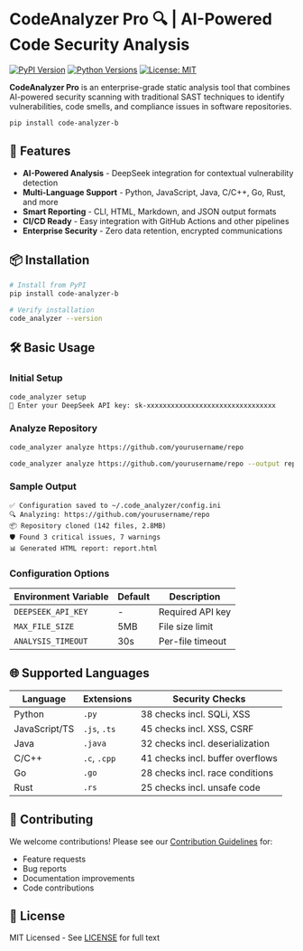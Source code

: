 # CodeAnalyzer Pro 🔍 | AI-Powered Code Security Analysis

[![PyPI Version](https://img.shields.io/pypi/v/code-analyzer-b.svg)](https://pypi.org/project/code-analyzer-b/)
[![Python Versions](https://img.shields.io/pypi/pyversions/code-analyzer-b.svg)](https://pypi.org/project/code-analyzer-b/)
[![License: MIT](https://img.shields.io/badge/License-MIT-blue.svg)](https://opensource.org/licenses/MIT)

**CodeAnalyzer Pro** is an enterprise-grade static analysis tool that combines AI-powered security scanning with traditional SAST techniques to identify vulnerabilities, code smells, and compliance issues in software repositories.

```bash
pip install code-analyzer-b
```

## 🚀 Features

- **AI-Powered Analysis** - DeepSeek integration for contextual vulnerability detection
- **Multi-Language Support** - Python, JavaScript, Java, C/C++, Go, Rust, and more
- **Smart Reporting** - CLI, HTML, Markdown, and JSON output formats
- **CI/CD Ready** - Easy integration with GitHub Actions and other pipelines
- **Enterprise Security** - Zero data retention, encrypted communications

## 📦 Installation

```bash
# Install from PyPI
pip install code-analyzer-b

# Verify installation
code_analyzer --version
```

## 🛠 Basic Usage

### Initial Setup
```bash
code_analyzer setup
🔑 Enter your DeepSeek API key: sk-xxxxxxxxxxxxxxxxxxxxxxxxxxxxxxxx
```

### Analyze Repository
```bash
code_analyzer analyze https://github.com/yourusername/repo

code_analyzer analyze https://github.com/yourusername/repo --output report.html
```

### Sample Output
```text
✅ Configuration saved to ~/.code_analyzer/config.ini
🔍 Analyzing: https://github.com/yourusername/repo
📦 Repository cloned (142 files, 2.8MB)
🛡️ Found 3 critical issues, 7 warnings
📊 Generated HTML report: report.html
```

### Configuration Options
| Environment Variable     | Default | Description                |
|--------------------------|---------|----------------------------|
| `DEEPSEEK_API_KEY`       | -       | Required API key           |
| `MAX_FILE_SIZE`          | 5MB     | File size limit            |
| `ANALYSIS_TIMEOUT`       | 30s     | Per-file timeout           |

## 🌐 Supported Languages

| Language       | Extensions           | Security Checks               |
|----------------|----------------------|--------------------------------|
| Python         | `.py`                | 38 checks incl. SQLi, XSS     |
| JavaScript/TS  | `.js`, `.ts`         | 45 checks incl. XSS, CSRF     |
| Java           | `.java`              | 32 checks incl. deserialization |
| C/C++          | `.c`, `.cpp`         | 41 checks incl. buffer overflows |
| Go             | `.go`                | 28 checks incl. race conditions |
| Rust           | `.rs`                | 25 checks incl. unsafe code   |


## 🤝 Contributing

We welcome contributions! Please see our [Contribution Guidelines](CONTRIBUTING.md) for:
- Feature requests
- Bug reports
- Documentation improvements
- Code contributions

## 📜 License

MIT Licensed - See [LICENSE](LICENSE) for full text

